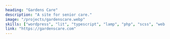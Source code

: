 ```yaml
---
heading: "Gardens Care"
description: "A site for senior care."
image: "/projects/gardenscare.webp"
skills: ["wordpress", "lit", "typescript", "lamp", "php", "scss", "web components", "crm integration", "wp engine"]
link: "https://gardenscare.com"
---
```

